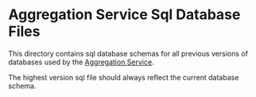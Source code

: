 # Aggregation Service Sql Database Files

This directory contains sql database schemas for all previous versions of
databases used by the
[Aggregation Service](../../../../content/browser/aggregation_service).

The highest version sql file should always reflect the current database
schema.
